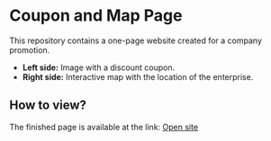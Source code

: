 # Coupon and Map Page

This repository contains a one-page website created for a company promotion.

* **Left side:** Image with a discount coupon.
* **Right side:** Interactive map with the location of the enterprise.

## How to view?
The finished page is available at the link: [Open site](https://your-login.github.io/repository-name/)
